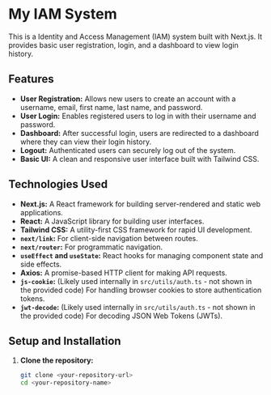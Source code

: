 # My IAM System

This is a Identity and Access Management (IAM) system built with Next.js. It provides basic user registration, login, and a dashboard to view login history.

## Features

- **User Registration:** Allows new users to create an account with a username, email, first name, last name, and password.
- **User Login:** Enables registered users to log in with their username and password.
- **Dashboard:** After successful login, users are redirected to a dashboard where they can view their login history.
- **Logout:** Authenticated users can securely log out of the system.
- **Basic UI:** A clean and responsive user interface built with Tailwind CSS.

## Technologies Used

- **Next.js:** A React framework for building server-rendered and static web applications.
- **React:** A JavaScript library for building user interfaces.
- **Tailwind CSS:** A utility-first CSS framework for rapid UI development.
- **`next/link`:** For client-side navigation between routes.
- **`next/router`:** For programmatic navigation.
- **`useEffect` and `useState`:** React hooks for managing component state and side effects.
- **Axios:** A promise-based HTTP client for making API requests.
- **`js-cookie`:** (Likely used internally in `src/utils/auth.ts` - not shown in the provided code) For handling browser cookies to store authentication tokens.
- **`jwt-decode`:** (Likely used internally in `src/utils/auth.ts` - not shown in the provided code) For decoding JSON Web Tokens (JWTs).

## Setup and Installation

1. **Clone the repository:**
   ```bash
   git clone <your-repository-url>
   cd <your-repository-name>
